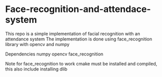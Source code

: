 # Face-recognition-and-attendace-system
This repo is a simple implementation of facial recognition with an attendance system 
The implementation is done using face_recognition library with opencv and numpy 

Dependencies
numpy
opencv
face_recognition

Note
for face_recognition to work cmake must be installed and compiled, this also include installing dlib
